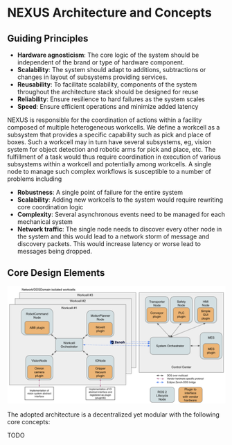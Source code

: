 # NEXUS Architecture and Concepts

## Guiding Principles

- **Hardware agnosticism**: The core logic of the system should be independent of the brand or type of hardware component.
- **Scalability**: The system should adapt to additions, subtractions or changes in layout of subsystems providing services.
- **Reusability**: To facilitate scalability, components of the system throughout the architecture stack should be designed for reuse
- **Reliability**: Ensure resilience to hard failures as the system scales
- **Speed**: Ensure efficient operations and minimize added latency

NEXUS is responsible for the coordination of actions within a facility composed of multiple heterogeneous workcells. We define a workcell as a subsystem that provides a specific capability such as pick and place of boxes. Such a workcell may in turn have several subsystems, eg, vision system for object detection and robotic arms for pick and place, etc. The fulfillment of a task would thus require coordination in execution of various subsystems within a workcell and potentially among workcells. A single node to manage such complex workflows is susceptible to a number of problems including

- **Robustness**: A single point of failure for the entire system
- **Scalability**: Adding new workcells to the system would require rewriting core coordination logic
- **Complexity**: Several asynchronous events need to be managed for each mechanical system
- **Network traffic**: The single node needs to discover every other node in the system and this would lead to a network storm of message and discovery packets. This would increase latency or worse lead to messages being dropped.

## Core Design Elements

![](media/nexus_architecture.png)

The adopted architecture is a decentralized yet modular with the following core concepts:

TODO
